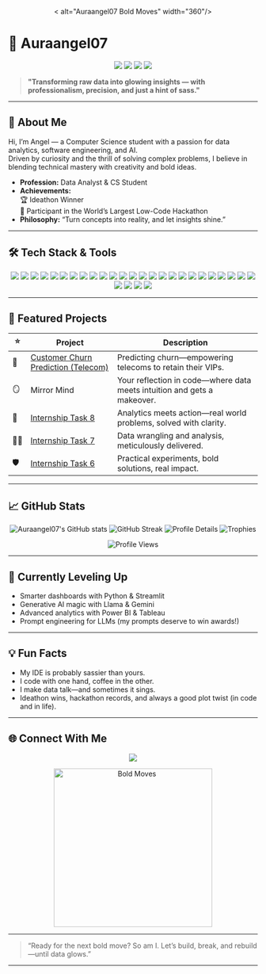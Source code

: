 <!-- Profile Header GIF -->
<p align="center">
  < alt="Auraangel07 Bold Moves" width="360"/>
</p>

# 👑 Auraangel07

<p align="center">
  <img src="https://img.shields.io/badge/Ideathon%20Winner-%F0%9F%8E%89-purple?style=for-the-badge" />
  <img src="https://img.shields.io/badge/Hackathon%20Hero-%F0%9F%94%A5-blueviolet?style=for-the-badge" />
  <img src="https://img.shields.io/badge/Data%20Analyst-%F0%9F%92%AC-teal?style=for-the-badge" />
  <img src="https://img.shields.io/badge/AI%20Explorer-%F0%9F%A4%96-ff69b4?style=for-the-badge" />
</p>

> **"Transforming raw data into glowing insights — with professionalism, precision, and just a hint of sass."**

---

## 💫 About Me

Hi, I’m Angel — a Computer Science student with a passion for data analytics, software engineering, and AI.  
Driven by curiosity and the thrill of solving complex problems, I believe in blending technical mastery with creativity and bold ideas.

- **Profession:** Data Analyst & CS Student
- **Achievements:**  
  🏆 Ideathon Winner  
  🚀 Participant in the World’s Largest Low-Code Hackathon  
- **Philosophy:** “Turn concepts into reality, and let insights shine.”

---

## 🛠️ Tech Stack & Tools

<p align="center">
  <!-- Software Engineering -->
  <img src="https://img.shields.io/badge/Python-3776AB?logo=python&logoColor=white&style=for-the-badge" />
  <img src="https://img.shields.io/badge/Java-007396?logo=java&logoColor=white&style=for-the-badge" />
  <img src="https://img.shields.io/badge/C++-00599C?logo=cplusplus&logoColor=white&style=for-the-badge" />
  <img src="https://img.shields.io/badge/HTML5-E34F26?logo=html5&logoColor=white&style=for-the-badge" />
  <img src="https://img.shields.io/badge/CSS3-1572B6?logo=css3&logoColor=white&style=for-the-badge" />
  <img src="https://img.shields.io/badge/JavaScript-F7DF1E?logo=javascript&logoColor=black&style=for-the-badge" />
  <img src="https://img.shields.io/badge/GitHub-181717?logo=github&logoColor=white&style=for-the-badge" />
  <img src="https://img.shields.io/badge/VS%20Code-007ACC?logo=visualstudiocode&logoColor=white&style=for-the-badge" />
  <img src="https://img.shields.io/badge/API-FF6F00?logo=api&logoColor=white&style=for-the-badge" />

  <!-- Data Analytics -->
  <img src="https://img.shields.io/badge/SQL-4479A1?logo=mysql&logoColor=white&style=for-the-badge" />
  <img src="https://img.shields.io/badge/Pandas-150458?logo=pandas&logoColor=white&style=for-the-badge" />
  <img src="https://img.shields.io/badge/Numpy-013243?logo=numpy&logoColor=white&style=for-the-badge" />
  <img src="https://img.shields.io/badge/Power%20BI-F2C811?logo=powerbi&logoColor=black&style=for-the-badge" />
  <img src="https://img.shields.io/badge/Tableau-E97627?logo=tableau&logoColor=white&style=for-the-badge" />
  <img src="https://img.shields.io/badge/Excel-217346?logo=microsoft-excel&logoColor=white&style=for-the-badge" />

  <!-- AI & LLM Models -->
  <img src="https://img.shields.io/badge/OpenAI-412991?logo=openai&logoColor=white&style=for-the-badge" />
  <img src="https://img.shields.io/badge/GPT--4-6F42C1?logo=openai&logoColor=white&style=for-the-badge" />
  <img src="https://img.shields.io/badge/Llama-FFD700?logo=llama&logoColor=black&style=for-the-badge" />
  <img src="https://img.shields.io/badge/Gemini-00BFFF?logo=google&logoColor=white&style=for-the-badge" />
  <img src="https://img.shields.io/badge/Mistral-00A86B?logo=mistral&logoColor=white&style=for-the-badge" />
  <img src="https://img.shields.io/badge/Stable%20Diffusion-292929?logo=stable%20diffusion&logoColor=white&style=for-the-badge" />
  <img src="https://img.shields.io/badge/LangChain-4B8BBE?logo=langchain&logoColor=white&style=for-the-badge" />
  <img src="https://img.shields.io/badge/Hugging%20Face-FFD21A?logo=huggingface&logoColor=black&style=for-the-badge" />

  <!-- Frameworks & Other Cool Stuff -->
  <img src="https://img.shields.io/badge/Streamlit-FF4B4B?logo=streamlit&logoColor=white&style=for-the-badge" />
  <img src="https://img.shields.io/badge/FastAPI-009688?logo=fastapi&logoColor=white&style=for-the-badge" />
  <img src="https://img.shields.io/badge/Flask-000000?logo=flask&logoColor=white&style=for-the-badge" />
  <img src="https://img.shields.io/badge/Scikit--Learn-F7931E?logo=scikit-learn&logoColor=white&style=for-the-badge" />
  <img src="https://img.shields.io/badge/TensorFlow-FF6F00?logo=tensorflow&logoColor=white&style=for-the-badge" />
  <img src="https://img.shields.io/badge/Keras-D00000?logo=keras&logoColor=white&style=for-the-badge" />
</p>

---

## 🌟 Featured Projects

| ⭐ | Project | Description |
|---|---------|-------------|
| 🧲 | [Customer Churn Prediction (Telecom)](https://github.com/Auraangel07/Customer-Churn-Prediction-Telecom-) | Predicting churn—empowering telecoms to retain their VIPs. |
| 🪞 | Mirror Mind | Your reflection in code—where data meets intuition and gets a makeover. |
| 🎯 | [Internship Task 8](https://github.com/Auraangel07/Internshiptask8) | Analytics meets action—real world problems, solved with clarity. |
| 🕵️‍♀️ | [Internship Task 7](https://github.com/Auraangel07/internshiptask7) | Data wrangling and analysis, meticulously delivered. |
| 🛡️ | [Internship Task 6](https://github.com/Auraangel07/internshiptask6) | Practical experiments, bold solutions, real impact. |

---

## 📈 GitHub Stats

<p align="center">
  <img src="https://github-readme-stats.vercel.app/api?username=Auraangel07&show_icons=true&theme=radical&count_private=true&hide=stars,issues" alt="Auraangel07's GitHub stats" />
  <img src="https://github-readme-streak-stats.herokuapp.com/?user=Auraangel07&theme=radical" alt="GitHub Streak" />
  <img src="https://github-profile-summary-cards.vercel.app/api/cards/profile-details?username=Auraangel07&theme=radical" alt="Profile Details" />
  <img src="https://github-profile-trophy.vercel.app/?username=Auraangel07&theme=radical&row=1&column=7" alt="Trophies" />
</p>
<p align="center">
  <img src="https://komarev.com/ghpvc/?username=Auraangel07&style=for-the-badge" alt="Profile Views"/>
</p>

---

## 🚀 Currently Leveling Up

- Smarter dashboards with Python & Streamlit
- Generative AI magic with Llama & Gemini
- Advanced analytics with Power BI & Tableau
- Prompt engineering for LLMs (my prompts deserve to win awards!)

---

## 💡 Fun Facts

- My IDE is probably sassier than yours.
- I code with one hand, coffee in the other.
- I make data talk—and sometimes it sings.
- Ideathon wins, hackathon records, and always a good plot twist (in code and in life).

---

## 🌐 Connect With Me

<p align="center">
  <a href="https://www.linkedin.com/in/angel-suri-89a01a278?utm_source=share&utm_campaign=share_via&utm_content=profile&utm_medium=android_app">
    <img src="https://img.shields.io/badge/LinkedIn-Angel%20Suri-blue?logo=linkedin&logoColor=white&style=for-the-badge" />
  </a>
</p>

<!-- Sassy GIF Footer -->
<p align="center">
  <img src="https://media.giphy.com/media/1n4GYfQvUQ7uDDGXS3/giphy.gif" width="320" alt="Bold Moves"/>
</p>

---

> “Ready for the next bold move? So am I. Let’s build, break, and rebuild—until data glows.”

---
